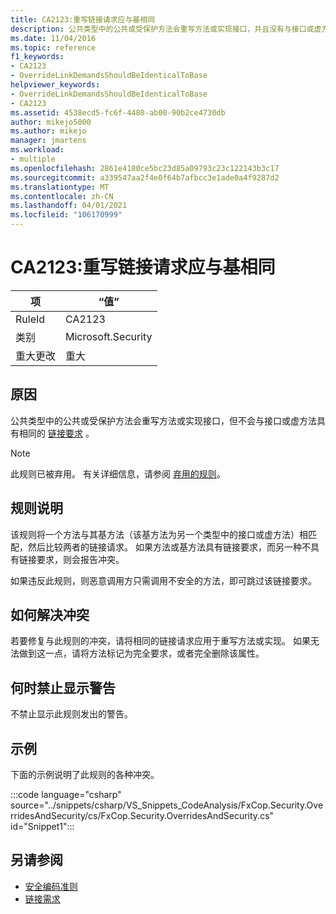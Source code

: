 ```yaml
---
title: CA2123:重写链接请求应与基相同
description: 公共类型中的公共或受保护方法会重写方法或实现接口，并且没有与接口或虚方法相同的 LinkDemand。
ms.date: 11/04/2016
ms.topic: reference
f1_keywords:
- CA2123
- OverrideLinkDemandsShouldBeIdenticalToBase
helpviewer_keywords:
- OverrideLinkDemandsShouldBeIdenticalToBase
- CA2123
ms.assetid: 4538ecd5-fc6f-4480-ab00-90b2ce4730db
author: mikejo5000
ms.author: mikejo
manager: jmartens
ms.workload:
- multiple
ms.openlocfilehash: 2861e4180ce5bc23d85a09793c23c122143b3c17
ms.sourcegitcommit: a339547aa2f4e0f64b7afbcc3e1ade0a4f9287d2
ms.translationtype: MT
ms.contentlocale: zh-CN
ms.lasthandoff: 04/01/2021
ms.locfileid: "106170999"
---
```

# <a name="ca2123-override-link-demands-should-be-identical-to-base"></a>CA2123:重写链接请求应与基相同

|项|“值”|
|-|-|
|RuleId|CA2123|
|类别|Microsoft.Security|
|重大更改|重大|

## <a name="cause"></a>原因
公共类型中的公共或受保护方法会重写方法或实现接口，但不会与接口或虚方法具有相同的 [链接要求](/dotnet/framework/misc/link-demands) 。

> [!NOTE]
> 此规则已被弃用。 有关详细信息，请参阅 [弃用的规则](fxcop-unported-deprecated-rules.md)。

## <a name="rule-description"></a>规则说明
该规则将一个方法与其基方法（该基方法为另一个类型中的接口或虚方法）相匹配，然后比较两者的链接请求。 如果方法或基方法具有链接要求，而另一种不具有链接要求，则会报告冲突。

如果违反此规则，则恶意调用方只需调用不安全的方法，即可跳过该链接要求。

## <a name="how-to-fix-violations"></a>如何解决冲突
若要修复与此规则的冲突，请将相同的链接请求应用于重写方法或实现。 如果无法做到这一点，请将方法标记为完全要求，或者完全删除该属性。

## <a name="when-to-suppress-warnings"></a>何时禁止显示警告
不禁止显示此规则发出的警告。

## <a name="example"></a>示例
下面的示例说明了此规则的各种冲突。

:::code language="csharp" source="../snippets/csharp/VS_Snippets_CodeAnalysis/FxCop.Security.OverridesAndSecurity/cs/FxCop.Security.OverridesAndSecurity.cs" id="Snippet1":::

## <a name="see-also"></a>另请参阅

- [安全编码准则](/dotnet/standard/security/secure-coding-guidelines)
- [链接需求](/dotnet/framework/misc/link-demands)
